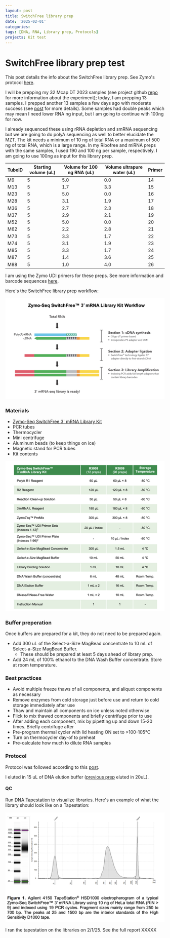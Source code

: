 ```yaml
---
layout: post
title: SwitchFree library prep
date: '2025-02-01'
categories:
tags: [DNA, RNA, Library prep, Protocols]
projects: Kit test 
---
```


# SwitchFree library prep test

This post details the info about the SwitchFree library prep. See Zymo's protocol [here](https://files.zymoresearch.com/protocols/_r3008_r3009__zymo_seq_switchfree_3_mrna_library_kit.pdf). 

I will be prepping my 32 Mcap DT 2023 samples (see project github [repo](https://github.com/JillAshey/DevelopmentalTimeseries) for more information about the experiment); today, I am prepping 13 samples. I prepped another 13 samples a few days ago with moderate success (see [post](https://github.com/JillAshey/JillAshey_Putnam_Lab_Notebook/blob/master/_posts/2025-01-30-Zymo-SwitchFree_McapLarvae-DT.md) for more details). Some samples had double peaks which may mean I need lower RNA ng input, but I am going to continue with 100ng for now. 

I already sequenced these using rRNA depletion and smRNA sequencing but we are going to do polyA sequencing as well to better elucidate the MZT. The kit needs a minimum of 10 ng of total RNA or a maximum of 500 ng of total RNA, which is a large range. In my Ribofree and miRNA preps with the same samples, I used 190 and 100 ng per sample, respectively. I am going to use 100ng as input for this library prep. 

| TubeID | Starting volume (uL) | Volume for 100 ng RNA (uL) | Volume ultrapure water (uL) | Primer |
| ------ | -------------------- | -------------------------- | --------------------------- | ------ |
| M9     | 5                    | 5.0                        | 0.0                         | 14     |
| M13    | 5                    | 1.7                        | 3.3                         | 15     |
| M23    | 5                    | 5.0                        | 0.0                         | 16     |
| M28    | 5                    | 3.1                        | 1.9                         | 17     |
| M36    | 5                    | 2.7                        | 2.3                         | 18     |
| M37    | 5                    | 2.9                        | 2.1                         | 19     |
| M52    | 5                    | 5.0                        | 0.0                         | 20     |
| M62    | 5                    | 2.2                        | 2.8                         | 21     |
| M73    | 5                    | 3.3                        | 1.7                         | 22     |
| M74    | 5                    | 3.1                        | 1.9                         | 23     |
| M85    | 5                    | 3.3                        | 1.7                         | 24     |
| M87    | 5                    | 1.4                        | 3.6                         | 25     |
| M88    | 5                    | 1.0                        | 4.0                         | 26     |

I am using the Zymo UDI primers for these preps. See more information and barcode sequences [here](https://www.zymoresearch.com/products/zymo-seq-udi-primer-sets?srsltid=AfmBOoqmYVsF5dEMxwuwu7L6mn6Ot93O6ldOc9wwDwvXUhCkKhg0WK5Y). 

Here's the SwitchFree library prep workflow: 

![](https://raw.githubusercontent.com/JillAshey/JillAshey_Putnam_Lab_Notebook/master/images/switchfree_lib_prep_workflow.png)

### Materials 

- [Zymo-Seq SwitchFree 3' mRNA Library Kit](https://www.zymoresearch.com/products/zymo-seq-switchfree-3-mrna-library-kit)
- PCR tubes 
- Thermocycler 
- Mini centrifuge
- Aluminum beads (to keep things on ice)
- Magnetic stand for PCR tubes 
- Kit contents 

![](https://raw.githubusercontent.com/JillAshey/JillAshey_Putnam_Lab_Notebook/master/images/switchfree_lib_prep_contents.png)

### Buffer preperation 

Once buffers are prepared for a kit, they do not need to be prepared again. 

- Add 300 uL of the Select-a-Size MagBead concentrate to 10 mL of Select-a-Size MagBead Buffer. 
	- These should be prepared at least 5 days ahead of library prep. 
- Add 24 mL of 100% ethanol to the DNA Wash Buffer concentrate. Store at room temperature. 

### Best practices 

- Avoid multiple freeze thaws of all components, and aliquot components as necessary
- Remove enzymes from cold storage just before use and return to cold storage immediately after use
- Thaw and maintain all components on ice unless noted otherwise 
- Flick to mix thawed components and briefly centrifuge prior to use 
- After adding each component, mix by pipetting up and down 15-20 times. Briefly centrifuge after 
- Pre-program thermal cycler with lid heating ON set to >100-105°C 
- Turn on thermocycler day-of to preheat 
- Pre-calculate how much to dilute RNA samples 

### Protocol 

Protocol was followed according to this [post](https://github.com/JillAshey/JillAshey_Putnam_Lab_Notebook/blob/master/_posts/2024-03-29-Zymo-SwitchFree.md). 

I eluted in 15 uL of DNA elution buffer ([previous prep](https://github.com/JillAshey/JillAshey_Putnam_Lab_Notebook/blob/master/_posts/2025-01-30-Zymo-SwitchFree_McapLarvae-DT.md) eluted in 20uL). 

#### QC

Run [DNA Tapestation](https://github.com/meschedl/MESPutnam_Open_Lab_Notebook/blob/master/_posts/2019-07-30-DNA-Tapestation.md) to visualize libraries. Here's an example of what the library should look like on a Tapestation: 

![](https://raw.githubusercontent.com/JillAshey/JillAshey_Putnam_Lab_Notebook/master/images/switchfree_lib_prep_library_example.png)

I ran the tapestation on the libraries on 2/1/25. See the full report XXXXX
